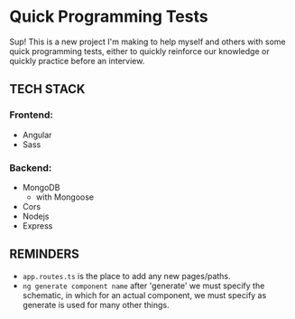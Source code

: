# Quick Programming Tests

Sup! This is a new project I'm making to help myself and others with some quick programming tests, either to quickly reinforce our knowledge or quickly practice before an interview.

## TECH STACK

### Frontend:
- Angular
- Sass

### Backend:
- MongoDB
  - with Mongoose
- Cors
- Nodejs
- Express

## REMINDERS
- `app.routes.ts` is the place to add any new pages/paths.
- `ng generate component name` after 'generate' we must specify the schematic, in which for an actual component, we must specify as generate is used for many other things.
